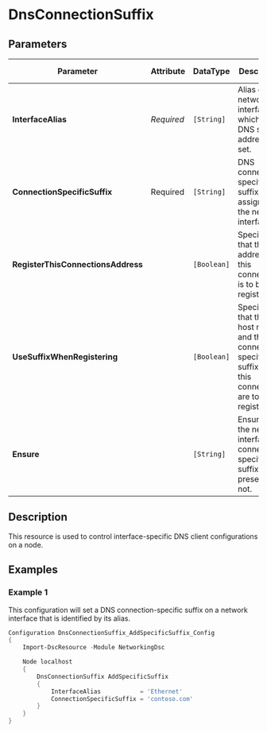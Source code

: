 # DnsConnectionSuffix

## Parameters

| Parameter                          | Attribute  | DataType    | Description                                                                                                | Allowed Values      |
| ---------------------------------- | ---------- | ----------- | ---------------------------------------------------------------------------------------------------------- | ------------------- |
| **InterfaceAlias**                 | *Required* | `[String]`  | Alias of the network interface for which the DNS server address is set.                                    |                     |
| **ConnectionSpecificSuffix**       | Required   | `[String]`  | DNS connection-specific suffix to assign to the network interface.                                         |                     |
| **RegisterThisConnectionsAddress** |            | `[Boolean]` | Specifies that the IP address for this connection is to be registered.                                     |                     |
| **UseSuffixWhenRegistering**       |            | `[Boolean]` | Specifies that this host name and the connection specific suffix for this connection are to be registered. |                     |
| **Ensure**                         |            | `[String]`  | Ensure that the network interface connection-specific suffix is present or not.                            | `Present`, `Absent` |

## Description

This resource is used to control interface-specific DNS client configurations on a node.

## Examples

### Example 1

This configuration will set a DNS connection-specific suffix on a network interface that
is identified by its alias.

```powershell
Configuration DnsConnectionSuffix_AddSpecificSuffix_Config
{
    Import-DscResource -Module NetworkingDsc

    Node localhost
    {
        DnsConnectionSuffix AddSpecificSuffix
        {
            InterfaceAlias           = 'Ethernet'
            ConnectionSpecificSuffix = 'contoso.com'
        }
    }
}
```

